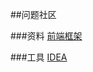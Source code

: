 ##问题社区

###资料
[前端框架](https://v3.bootcss.com/getting-started/)






###工具
[IDEA](http://www.jetbrains.com/)